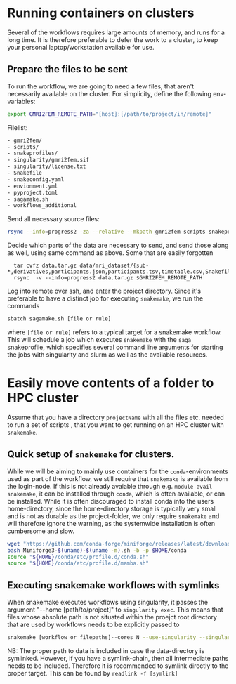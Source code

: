 # Running containers on clusters
Several of the workflows requires large amounts of memory, and runs for a long time. It is therefore preferable to defer the work to a cluster, to keep your personal laptop/workstation available for use.

## Prepare the files to be sent 
To run the workflow, we are going to need a few files, that aren't necessarily available on the cluster. For simplicity, define the following env-variables:
```bash
export GMRI2FEM_REMOTE_PATH="[host]:[/path/to/project/in/remote]"
```
Filelist:
```bash
- gmri2fem/
- scripts/
- snakeprofiles/
- singularity/gmri2fem.sif
- singularity/license.txt
- Snakefile
- snakeconfig.yaml
- envionment.yml
- pyproject.toml
- sagamake.sh
- workflows_additional
```
Send all necessary source files:
```bash
rsync --info=progress2 -za --relative --mkpath gmri2fem scripts snakeprofiles singularity/{gmri2fem.sif,license.txt} environment.yml pyproject.toml sagamake.sh Snakefile snakeconfig.yaml workflows_additional $GMRI2FEM_REMOTE_PATH
```
Decide which parts of the data are necessary to send, and send those along as well, using same command as above. Some that are easily forgotten 
```
  tar cvfz data.tar.gz data/mri_dataset/{sub-*,derivatives,participants.json,participants.tsv,timetable.csv,Snakefile}
  rsync  -v --info=progress2 data.tar.gz $GMRI2FEM_REMOTE_PATH
```
Log into remote over ssh, and enter the project directory. Since it's preferable to have a distinct job for executing `snakemake`, we run the commands
```bash
sbatch sagamake.sh [file or rule]
```
where `[file or rule]` refers to a typical target for a snakemake workflow. This will schedule a job which executes `snakemake` with the `saga` snakeprofile, which specifies several command line arguments for starting the jobs with singularity and slurm as well as the available resources.

# Easily move contents of a folder to HPC cluster
Assume that you have a directory `projectName` with all the files etc. needed to run a set of scripts , that you want to get running on an HPC cluster with `snakemake`.

## Quick setup of `snakemake` for clusters.
While we will be aiming to mainly use containers for the `conda`-environments used as part of the workflow, we still require that `snakemake` is available from the login-node. If this is not already avaiable through e.g. `module avail snakemake`, it can be installed through `conda`, which is often available, or can be installed.
While it is often discouraged to install conda into the users home-directory, since the home-directory storage is typically very small and is not as durable as the project-folder, we only require `snakemake` and will therefore ignore the warning, as the systemwide installation is often cumbersome and slow.
```bash
wget "https://github.com/conda-forge/miniforge/releases/latest/download/Miniforge3-$(uname)-$(uname -m).sh"
bash Miniforge3-$(uname)-$(uname -m).sh -b -p $HOME/conda
source "${HOME}/conda/etc/profile.d/conda.sh"
source "${HOME}/conda/etc/profile.d/mamba.sh"
```



## Executing snakemake workflows with symlinks
When snakemake executes workflows using singularity, it passes the argument "--home [path/to/project]" to `singularity exec`. This means that files whose absolute path is not situated within the proejct root directory that are used by workflows needs to be explicitly passed to 
```bash
snakemake [workflow or filepaths]--cores N --use-singularity --singularity-args "\-c \-B license.txt:/license.txt \-B '$(pwd)' [\-B /proper/path/to/data]"
```
NB: The proper path to data is included in case the data-directory is symlinked. However, if you have a symlink-chain, then all intermediate paths needs to be included. Therefore it is recommended to symlink directly to the proper target. This can be found by `readlink -f [symlink]`
